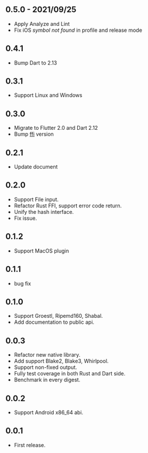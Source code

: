## 0.5.0 - 2021/09/25
* Apply Analyze and Lint
* Fix iOS *symbol not found* in profile and release mode

## 0.4.1
* Bump Dart to 2.13

## 0.3.1
* Support Linux and Windows

## 0.3.0
* Migrate to Flutter 2.0 and Dart 2.12
* Bump [ffi](https://github.com/dart-lang/ffi) version

## 0.2.1
* Update document

## 0.2.0
* Support File input.
* Refactor Rust FFI, support error code return.
* Unify the hash interface.
* Fix issue.

## 0.1.2

* Support MacOS plugin

## 0.1.1

* bug fix

## 0.1.0

* Support Groestl, Ripemd160, Shabal.
* Add documentation to public api.

## 0.0.3

* Refactor new native library.
* Add support Blake2, Blake3, Whirlpool.
* Support non-fixed output.
* Fully test coverage in both Rust and Dart side.
* Benchmark in every digest.

## 0.0.2

* Support Android x86_64 abi.

## 0.0.1

* First release.